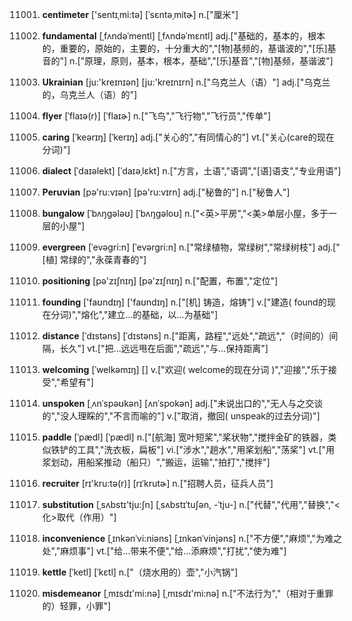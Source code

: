 11001. **centimeter**
['sentɪˌmi:tə]  [ˈsɛntəˌmitɚ]
n.["厘米"]  

11002. **fundamental**
[ˌfʌndəˈmentl]  [ˌfʌndəˈmɛntl]
adj.["基础的，基本的，根本的，重要的，原始的，主要的，十分重大的","[物]基频的，基谐波的","[乐]基音的"]  n.["原理，原则，基本，根本，基础","[乐]基音","[物]基频，基谐波"]  

11003. **Ukrainian**
[ju:'kreɪnɪən]  [ju:'kreɪnɪrn]
n.["乌克兰人（语）"]  adj.["乌克兰的，乌克兰人（语）的"]  

11004. **flyer**
[ˈflaɪə(r)]  [ˈflaɪɚ]
n.["飞鸟","飞行物","飞行员","传单"]  

11005. **caring**
[ˈkeərɪŋ]  [ˈkerɪŋ]
adj.["关心的","有同情心的"]  vt.["关心(care的现在分词)"]  

11006. **dialect**
[ˈdaɪəlekt]  [ˈdaɪəˌlɛkt]
n.["方言，土语","语调","[语]语支","专业用语"]  

11007. **Peruvian**
[pə'ru:vɪən]  [pə'ru:vɪrn]
adj.["秘鲁的"]  n.["秘鲁人"]  

11008. **bungalow**
[ˈbʌŋgələʊ]  [ˈbʌŋgəloʊ]
n.["<英>平房","<美>单层小屋，多于一层的小屋"]  

11009. **evergreen**
[ˈevəgri:n]  [ˈevərgri:n]
n.["常绿植物，常绿树","常绿树枝"]  adj.["[植] 常绿的","永葆青春的"]  

11010. **positioning**
[pə'zɪʃnɪŋ]  [pə'zɪʃnɪŋ]
n.["配置，布置","定位"]  

11011. **founding**
['faʊndɪŋ]  ['faʊndɪŋ]
n.["[机] 铸造，熔铸"]  v.["建造( found的现在分词)","熔化","建立…的基础，以…为基础"]  

11012. **distance**
[ˈdɪstəns]  [ˈdɪstəns]
n.["距离，路程","远处","疏远","（时间的）间隔，长久"]  vt.["把…远远甩在后面","疏远","与…保持距离"]  

11013. **welcoming**
[ˈwelkəmɪŋ]  []
v.["欢迎( welcome的现在分词 )","迎接","乐于接受","希望有"]  

11014. **unspoken**
[ˌʌnˈspəʊkən]  [ʌnˈspokən]
adj.["未说出口的","无人与之交谈的","没人理睬的","不言而喻的"]  v.["取消，撤回( unspeak的过去分词)"]  

11015. **paddle**
[ˈpædl]  [ˈpædl]
n.["[航海] 宽叶短桨","桨状物","搅拌金矿的铁器，类似铁铲的工具","洗衣板，扁板"]  vi.["涉水","趟水","用桨划船","荡桨"]  vt.["用浆划动，用船桨推动（船只）","搬运，运输","拍打","搅拌"]  

11016. **recruiter**
[rɪ'kru:tə(r)]  [rɪˈkrutɚ]
n.["招聘人员，征兵人员"]  

11017. **substitution**
[ˌsʌbstɪ'tju:ʃn]  [ˌsʌbstɪˈtuʃən, -ˈtju-]
n.["代替","代用","替换","<化>取代（作用）"]  

11018. **inconvenience**
[ˌɪnkənˈvi:niəns]  [ˌɪnkənˈvinjəns]
n.["不方便","麻烦","为难之处","麻烦事"]  vt.["给…带来不便","给…添麻烦","打扰","使为难"]  

11019. **kettle**
[ˈketl]  [ˈkɛtl]
n.["（烧水用的）壶","小汽锅"]  

11020. **misdemeanor**
[ˌmɪsdɪ'mi:nə]  [ˌmɪsdɪ'mi:nə]
n.["不法行为","（相对于重罪的）轻罪，小罪"]  

